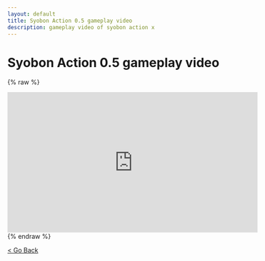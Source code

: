 ```yaml
---
layout: default
title: Syobon Action 0.5 gameplay video
description: gameplay video of syobon action x
---
```


# Syobon Action 0.5 gameplay video



{% raw %}
<iframe width="560" height="315" src="https://www.youtube.com/embed/Mbgd_WUEIZ0?rel=0" frameborder="0" allow="autoplay; encrypted-media" allowfullscreen></iframe>
{% endraw %}


[< Go Back](https://sergi4ua.pp.ua)